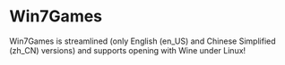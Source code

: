 # Win7Games
Win7Games is streamlined (only English (en_US) and Chinese Simplified (zh_CN) versions) and supports opening with Wine under Linux!
